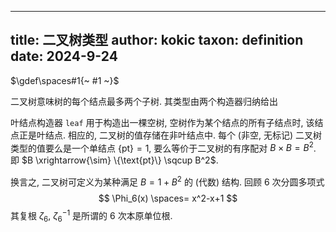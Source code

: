 
---
title: 二叉树类型
author: kokic
taxon: definition
date: 2024-9-24
---

$\gdef\spaces#1{~ #1 ~}$

二叉树意味树的每个结点最多两个子树. 其类型由两个构造器归纳给出

[](/data-structure/tree-def.typ#:block)

叶结点构造器 `leaf` 用于构造出一棵空树, 空树作为某个结点的所有子结点时, 该结点正是叶结点. 相应的, 二叉树的值存储在非叶结点中. 每个 (非空, 无标记) 二叉树类型的值要么是一个单结点 $\{\text{pt}\} = 1$, 要么等价于二叉树的有序配对 $B \times B = B^2$. 即 $B \xrightarrow{\sim} \{\text{pt}\} \sqcup B^2$. 

[](/data-structure/binary-tree.typ#:block)

换言之, 二叉树可定义为某种满足 $B=1+B^2$ 的 (代数) 结构. 回顾 $6$ 次分圆多项式 $$ \Phi_6(x) \spaces= x^2-x+1 $$ 其复根 $\zeta_6$, $\zeta^{-1}_6$ 是所谓的 $6$ 次本原单位根. 

<!-- 记二叉树上所有度为 $d$ 的结点为集合 $N_d$, $n_d = |N_d|$. 对于每个叶结点 $\ell \in N_0$, 它总是有一个双亲节点, 而非叶结点 $N_{>0} = N_1 \cup N_2$ 至少有一个子节点.   -->
